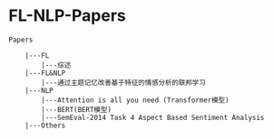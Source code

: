 # FL-NLP-Papers

    Papers
    
        |---FL
            |---综述
        |---FL&NLP
            |---通过主题记忆改善基于特征的情感分析的联邦学习
        |---NLP
            |---Attention is all you need (Transformer模型)
            |---BERT(BERT模型)
            |---SemEval-2014 Task 4 Aspect Based Sentiment Analysis
        |---Others
